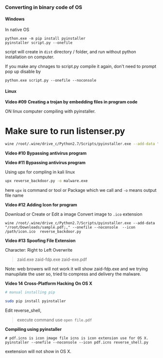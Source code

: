 ### Converting in binary code of OS

#### Windows

In native OS 
```batch
python.exe -m pip install pyinstaller
pyinstaller script.py --onefile
```

script will create in `dist` directory / folder, 
and run without python installation on computer.

If you make any chnages to script.py compile it again,
 don't need to prompt pop up disable by 

```
python.exe script.py --onefile --noconsole
```

#### Linux

**Video #09**
**Creating a trojan by embedding files in program code**

ON linux computer
compiling with pyinstaller.

# Make sure to run listenser.py 

```bash
wine /root/.wine/drive_c/Python2.7/Scripts/pyinstaller.exe --add-data "/root/Downloads/sample.pdf" --onefile --noconsole reverse_backdoor.py
```


**Video #10**
**Bypassing antivirus program**

**Video #11**
**Bypassing antivirus program**

Using upx for compling in kali linux

```bash
upx reverse_backdoor.py -o malware.exe
```
here `upx` is command or tool or Package which we call and `-o` means output file name

**Video #12**
**Adding Icon for program**

Download or Create or Edit a image 
Convert image to `.ico` extension

```
wine /root/.wine/drive_c/Python2.7/Scripts/pyinstaller.exe --add-data "/root/Downloads/sample.pdf;," --onefile --noconsole  --icon  /path/icon.ico  reverse_backdoor.py
```

**Video #13**
**Spoofing File Extension**

Character: Right to Left Overwrite
> zaid.exe
> zaid-fdp.exe
> zaid-exe.pdf

Note: web browers will not work it will show zaid-fdp.exe and we trying manupilate the user
so, tried to compress and delivery the malware.

**Video 14**
**Cross-Platform Hacking**
**On OS X**

```zsh
# manual installing pip

sudo pip install pyinstaller
```

Edit reverse_shell, 
> execute command use `open file.pdf`

**Compiling using pyinstaller** 
```
# pdf.icns is icon image file icns is icon extension use for OS X.
pyinstaller --onefile --noconsole --icon pdf.icns reverse_shell.py
```

exetension will not show in OS X.